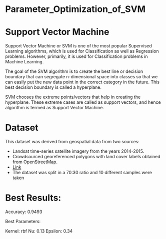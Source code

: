 # Parameter_Optimization_of_SVM

# Support Vector Machine

Support Vector Machine or SVM is one of the most popular Supervised Learning algorithms, which is used for Classification as well as Regression problems. However, primarily, it is used for Classification problems in Machine Learning.

The goal of the SVM algorithm is to create the best line or decision boundary that can segregate n-dimensional space into classes so that we can easily put the new data point in the correct category in the future. This best decision boundary is called a hyperplane.

SVM chooses the extreme points/vectors that help in creating the hyperplane. These extreme cases are called as support vectors, and hence algorithm is termed as Support Vector Machine.

# Dataset
This dataset was derived from geospatial data from two sources:
- Landsat time-series satellite imagery from the years 2014-2015.
- Crowdsourced georeferenced polygons with land cover labels obtained from OpenStreetMap.
- [Link](https://archive.ics.uci.edu/ml/datasets/Crowdsourced+Mapping)
- The dataset was split in a 70:30 ratio and 10 different samples were taken

# Best Results:
Accuracy: 0.9493

Best Parameters: 

Kernel: rbf
Nu: 0.13
Epsilon: 0.34

